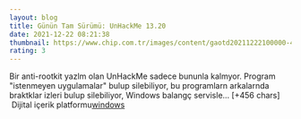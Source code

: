 ```yaml
--- 
layout: blog
title: Günün Tam Sürümü: UnHackMe 13.20
date: 2021-12-22 08:21:38
thumbnail: https://www.chip.com.tr/images/content/gaotd20211222100000-4x3.jpg
rating: 3
---
```

Bir anti-rootkit yazlm olan UnHackMe sadece bununla kalmyor. Program "istenmeyen uygulamalar" bulup silebiliyor, bu programlarn arkalarnda braktklar izleri bulup silebiliyor, Windows balangç servisle… [+456 chars]</br>&nbsp;Dijital içerik platformu<a href="https://www.techno-light.net/">windows</a>